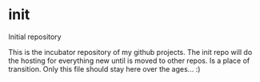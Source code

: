 init
====

Initial repository

This is the incubator repository of my github projects. The init repo will do the hosting for everything new until
is moved to other repos. Is a place of transition.
Only this file should stay here over the ages... :)